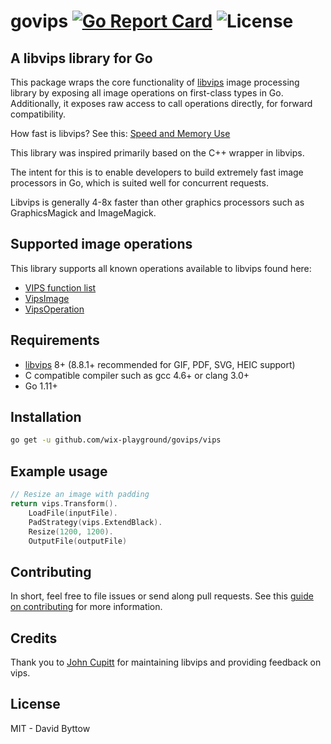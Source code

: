 # govips [![Go Report Card](http://goreportcard.com/badge/wix-playground/govips)](http://goreportcard.com/report/wix-playground/govips) ![License](https://img.shields.io/badge/license-MIT-blue.svg)


## A libvips library for Go
This package wraps the core functionality of [libvips](https://github.com/libvips/libvips) image processing library by exposing all image operations on first-class types in Go. Additionally, it exposes raw access to call operations directly, for forward compatibility.

How fast is libvips? See this: [Speed and Memory Use](https://github.com/libvips/libvips/wiki/Speed-and-memory-use)

This library was inspired primarily based on the C++ wrapper in libvips.

The intent for this is to enable developers to build extremely fast image processors in Go, which is suited well for concurrent requests.

Libvips is generally 4-8x faster than other graphics processors such as GraphicsMagick and ImageMagick.

## Supported image operations
This library supports all known operations available to libvips found here:
- [VIPS function list](http://libvips.github.io/libvips/API/current/VipsImage.html)
- [VipsImage](http://libvips.github.io/libvips/API/current/VipsImage.html)
- [VipsOperation](http://libvips.github.io/libvips/API/current/VipsOperation.html)

## Requirements
- [libvips](https://github.com/libvips/libvips) 8+ (8.8.1+ recommended for GIF, PDF, SVG, HEIC support)
- C compatible compiler such as gcc 4.6+ or clang 3.0+
- Go 1.11+

## Installation
```bash
go get -u github.com/wix-playground/govips/vips
```

## Example usage
```go
// Resize an image with padding
return vips.Transform().
	LoadFile(inputFile).
	PadStrategy(vips.ExtendBlack).
	Resize(1200, 1200).
	OutputFile(outputFile)
```

## Contributing
In short, feel free to file issues or send along pull requests. See this [guide on contributing](https://github.com/wix-playground/govips/blob/master/CONTRIBUTING.md) for more information.

## Credits
Thank you to [John Cupitt](https://github.com/jcupitt) for maintaining libvips and providing feedback on vips.

## License
MIT - David Byttow
